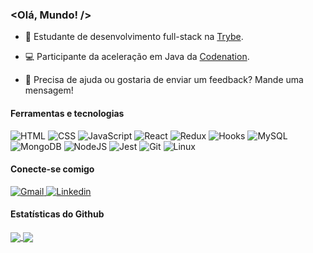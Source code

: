 ### <Olá, Mundo! />
  
- 🚀 Estudante de desenvolvimento full-stack na [Trybe](https://www.betrybe.com/).  
  
- 💻 Participante da aceleração em Java da [Codenation](https://www.codenation.dev/).  
  
- 💬 Precisa de ajuda ou gostaria de enviar um feedback? Mande uma mensagem!  
 

#### Ferramentas e tecnologias  

<p>
  
<img src="https://img.shields.io/badge/HTML-E34F26?style=flat-square&logo=html5&logoColor=white" alt="HTML" />
<img src="https://img.shields.io/badge/CSS-1572B6?style=flat-square&logo=css3&logoColor=white" alt="CSS" />
<img src="https://img.shields.io/badge/JavaScript-F7DF1E?logo=javascript&logoColor=black" alt="JavaScript" />
<img src="https://img.shields.io/badge/React-61DAFB?style=flat-square&logo=react&logoColor=black" alt="React" />
<img src="https://img.shields.io/badge/Redux-593D88?style=flat-square&logo=redux&logoColor=white" alt="Redux" />
<img src="https://img.shields.io/badge/Hooks-61DAFB?style=flat-square&logo=react&logoColor=black" alt="Hooks" />
<img src="https://img.shields.io/badge/MySQL-00000F?style=flat-square&logo=mysql&logoColor=white" alt="MySQL" />
<img src="https://img.shields.io/badge/MongoDB-4EA94B?style=flat-square&logo=mongodb&logoColor=white" alt="MongoDB" />
<img src="https://img.shields.io/badge/Node.js-43853D?style=flat-square&logo=node.js&logoColor=white" alt="NodeJS" />
<img src="https://img.shields.io/badge/Jest-C21325?style=flat-square&logo=jest&logoColor=white" alt="Jest" />
<img src="https://img.shields.io/badge/Git-F05032?style=flat-square&logo=git&logoColor=white" alt="Git" />
<img src="https://img.shields.io/badge/Linux-FCC624?style=flat-square&logo=linux&logoColor=black" alt="Linux" />
 
</p>
  

#### Conecte-se comigo 

<p>
<a href="mailto:mateuslaalmeida@gmail.com">
  <img
    alt="Gmail"
    src="https://img.shields.io/badge/Gmail-D14836?style=for-the-badge&logo=gmail&logoColor=white"
  />
</a>
<a href="https://www.linkedin.com/in/mateusleitealmeida/">
  <img
    alt="Linkedin"
    src="https://img.shields.io/badge/linkedin-0077B5?logo=linkedin&logoColor=white&style=for-the-badge"
  />
</a>
</p>

#### Estatísticas do Github  

<a href="https://github.com/mateusleiteaalmeida/github-readme-stats">
  <img align="center" src="https://github-readme-stats.vercel.app/api?username=mateusleiteaalmeida&show_icons=true&hide=stars&theme=react" />
</a>
<a href="https://github.com/mateusleiteaalmeida/github-readme-stats">
  <img align="center" src="https://github-readme-stats.vercel.app/api/top-langs/?username=mateusleiteaalmeida&layout=compact&theme=react" />
</a>
